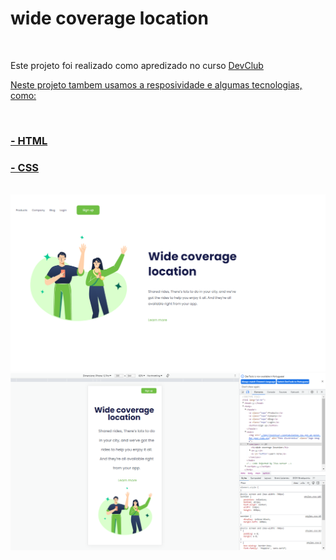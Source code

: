 <h1>wide coverage location</h1>
<br>
<p>Este projeto foi realizado como apredizado no curso <a href="https://rodolfomori.com.br/devclub"/>DevClub</p>
 <p>Neste projeto tambem usamos a resposividade e algumas tecnologias, como:</p> 
 <br>
 <h3>- HTML</h3>
 <h3>- CSS</h3>
 <br>
 <img src="https://github.com/Rodrdias/projeto-2/blob/master/Captura%20de%20Tela%20(6).png?raw=true"/>
<img src="https://github.com/Rodrdias/projeto-2/blob/master/Captura%20de%20Tela%20(12).png?raw=true"/>
